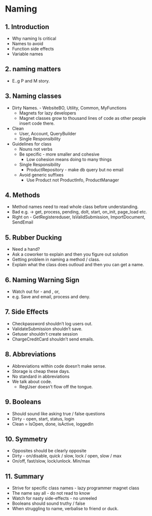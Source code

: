 # Naming


## 1. Introduction
- Why naming Is critical
- Names to avoid
- Function side effects
- Variable names

## 2. naming matters

- E..g P and M story.

## 3. Naming classes

- Dirty Names. - WebsiteBO, Utility, Common, MyFunctions
	- Magnets for lazy developers
	- Magnet classes grow to thousand lines of code as other people insert code there.
- Clean
	- User, Account, QueryBuilder
	- Single Responsibility
- Guidelines for class
	- Nouns not verbs
	- Be specific - more smaller and cohesive
		- Low cohesion means doing to many things
	- Single Responsibility
		- ProductRepository - make db query but no email
	- Avoid generic suffixes
		- Use Product not ProductInfo, ProductManager

## 4. Methods

- Method names need to read whole class before understanding.
- Bad e.g. -> get, process, pending, dolt, start, on_init, page_load etc.
- Right on - GetRegistereduser, IsValidSubmission, ImportDocument, SendEmail

## 5. Rubber Ducking

- Need a hand?
- Ask a coworker to explain and then you figure out solution
- Getting problem in naming a method / class.
- Explain what the class does outloud and then you can get a name.

## 6. Naming Warning Sign
- Watch out for - and , or,
- e.g. Save and email, process and deny.

## 7. Side Effects
- Checkpassword shouldn’t log users out.
- ValidateSubmission shouldn’t save.
- Getuser shouldn’t create session
- ChargeCreditCard shouldn’t send emails.

## 8. Abbreviations
- Abbreviations within code doesn’t make sense.
- Storage is cheap these days.
- No standard in abbreviations
- We talk about code.
	- RegUser doesn’t flow off the tongue.

## 9. Booleans
- Should sound like asking true / false questions
- Dirty - open, start, status, login
- Clean = IsOpen, done, isActive, loggedIn

## 10. Symmetry
- Opposites should be clearly opposite
- Dirty - on/disable, quick / slow, lock / open, slow / max
- On/off, fast/slow, lock/unlock. Min/max

## 11. Summary
- Strive for specific class names - lazy programmer magnet class
- The name say all - do not read to know
- Watch for nasty side-effects - no unreeled
- Booleans should sound truthy / false
- When struggling to name, verbalise to friend or duck.
